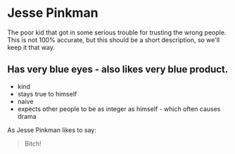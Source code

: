 # Jesse Pinkman

The poor kid that got in some serious trouble for trusting the wrong people. This is not 100% accurate, but this should be a short description, so we'll keep it that way.

## Has very blue eyes - also likes very blue product.

* kind
* stays true to himself
* naive
* expects other people to be as integer as himself - which often causes drama

As Jesse Pinkman likes to say:

> Bitch!